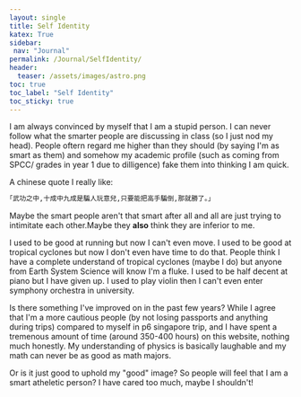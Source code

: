 ```yaml
---
layout: single
title: Self Identity
katex: True
sidebar:
 nav: "Journal"
permalink: /Journal/SelfIdentity/ 
header:
  teaser: /assets/images/astro.png
toc: true
toc_label: "Self Identity"
toc_sticky: true
---
```


I am always convinced by myself that I am a stupid person. I can never follow what the smarter people are discussing in class (so I just nod my head). People oftern regard me higher than they should (by saying I'm as smart as them) and somehow my academic profile (such as coming from SPCC/ grades in year 1 due to dilligence) fake them into thinking I am quick. 

A chinese quote I really like: 

```bash
｢武功之中,十成中九成是騙人玩意兒,只要能把高手騙倒,那就勝了。｣
```

Maybe the smart people aren't that smart after all and all are just trying to intimitate each other.Maybe they **also** think they are inferior to me. 

I used to be good at running but now I can't even move. I used to be good at tropical cyclones but now I don't even have time to do that. People think I have a complete understand of tropical cyclones (maybe I do) but anyone from Earth System Science will know I'm a fluke. I used to be half decent at piano but I have given up. I used to play violin then I can't even enter symphony orchestra in university.

Is there something I've improved on in the past few years? While I agree that I'm a more cautious people (by not losing passports and anything during trips) compared to myself in p6 singapore trip, and I have spent a tremenous amount of time (around 350-400 hours) on this website, nothing much honestly. My understanding of physics is basically laughable and my math can never be as good as math majors.

Or is it just good to uphold my "good" image? So people will feel that I am a smart atheletic person? I have cared too much, maybe I shouldn't!